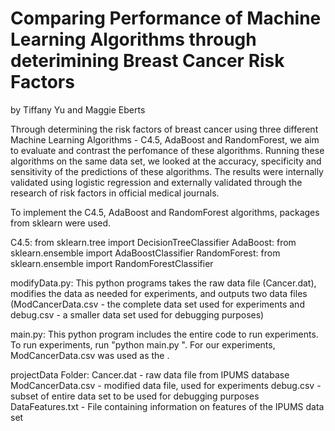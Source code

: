 # Comparing Performance of Machine Learning Algorithms through deterimining Breast Cancer Risk Factors
by Tiffany Yu and Maggie Eberts

Through determining the risk factors of breast cancer using three different Machine Learning
Algorithms - C4.5, AdaBoost and RandomForest, we aim to evaluate and contrast the perfomance
of these algorithms. Running these algorithms on the same data set, we looked at the accuracy, 
specificity and sensitivity of the predictions of these algorithms. The results were internally
validated using logistic regression and externally validated through the research of risk factors
in official medical journals. 

To implement the C4.5, AdaBoost and RandomForest algorithms, 
packages from sklearn were used.

C4.5: from sklearn.tree import DecisionTreeClassifier
AdaBoost: from sklearn.ensemble import AdaBoostClassifier
RandomForest: from sklearn.ensemble import RandomForestClassifier

modifyData.py:
  This python programs takes the raw data file (Cancer.dat), modifies the data as
  needed for experiments, and outputs two data files (ModCancerData.csv - the 
  complete data set used for experiments and debug.csv - a smaller data set used
  for debugging purposes)

main.py:
  This python program includes the entire code to run experiments. To run 
  experiments, run "python main.py <datatextfile>".  For our experiments,
  ModCancerData.csv was used as the <datatextfile>.

projectData Folder:
  Cancer.dat - raw data file from IPUMS database
  ModCancerData.csv - modified data file, used for experiments
  debug.csv - subset of entire data set to be used for debugging purposes
  DataFeatures.txt - File containing information on features of the IPUMS
    data set
